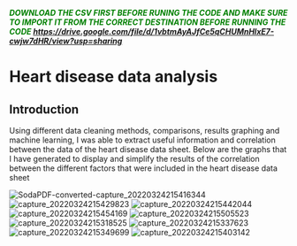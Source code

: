***<span style="color: green">  DOWNLOAD THE CSV FIRST BEFORE RUNING THE CODE AND MAKE SURE TO IMPORT IT FROM THE CORRECT DESTINATION BEFORE RUNNING THE CODE https://drive.google.com/file/d/1vbtmAyAJfCe5qCHUMnHlxE7-cwjw7dHR/view?usp=sharing  </span>***

# **Heart disease data analysis**

## Introduction
Using different data cleaning methods, comparisons, results graphing and machine learning, I was able to extract useful information and correlation between the data of the heart disease data sheet.
Below are the graphs that I have generated to display and simplify the results of the correlation between the different factors that were included in the heart disease data sheet

![SodaPDF-converted-capture_20220324215416344](https://user-images.githubusercontent.com/81246343/160001453-6d0e7a86-0f24-47b3-8fb0-e9a7b287b550.jpg)
![capture_20220324215429823](https://user-images.githubusercontent.com/81246343/160001461-39921205-e60f-4f9b-b8a3-ff8170d95205.jpg)
![capture_20220324215442044](https://user-images.githubusercontent.com/81246343/160001465-e45b85b2-745b-4f0c-ba27-ed7b135669da.jpg)
![capture_20220324215454169](https://user-images.githubusercontent.com/81246343/160001470-454522f9-44b5-4e46-8f80-34ade74691f7.jpg)
![capture_20220324215505523](https://user-images.githubusercontent.com/81246343/160001474-57905fde-2e11-4d56-826b-b1e009e1743e.jpg)
![capture_20220324215318525](https://user-images.githubusercontent.com/81246343/160001476-81c6da31-df09-4101-9558-d6a8d9e63471.jpg)
![capture_20220324215337623](https://user-images.githubusercontent.com/81246343/160001479-794541da-dc35-4b96-a959-9b7058f2d449.jpg)
![capture_20220324215349699](https://user-images.githubusercontent.com/81246343/160001481-05fb15cd-fed5-4a70-af43-cc0e3778e288.jpg)
![capture_20220324215403142](https://user-images.githubusercontent.com/81246343/160001482-2bcdf555-ce82-4998-8841-a26f99648148.jpg)
